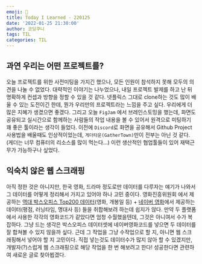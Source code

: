 ```yaml
---
emoji: 👊
title: Today I Learned - 220125
date: '2022-01-25 21:30:00'
author: 코딩쿠니
tags: TIL 
categories: TIL
---
```


## 과연 우리는 어떤 프로젝트를?
오늘 프로젝트를 위한 사전미팅을 가지긴 했으나, 모든 인원이 참석하지 못해 모두의 의견을 나눌 수 없었다. 대략적인 이야기는 나누었으나, 내일 프로젝트 발제를 하고 난 뒤 명확하게 컨셉과 방향을 정할 수 있을 것 같다. 넷플릭스 그대로 clone하는 것도 많이 배울 수 있는 도전이긴 한데, 뭔가 우리만의 프로젝트라는 느낌을 주고 싶다. 우리에게 더 많은 지혜가 생겼으면 좋겠다. 그리고  오늘 `FigJam` 에서 브레인스토밍을 했는데, 화면도 공유되고 실시간으로 함께하는 사람들의 작업 내용을 볼 수 있어서 원격으로 미팅하기 꽤 좋은 툴이라는 생각이 들었다. 이전에 `Discord`로 화면을 공유해서 Github Project 사용법을 배울때도 인상적이었는데, `게더타운(GatherTown)`만이 전부는 아닌 것 같다.(게더는 너무 컴퓨터의 리소스를 많이 먹는다...) 이런 생산적인 협업툴들이 있어 재택근무가 가능하구나 싶었다.

## 익숙치 않은 웹 스크래핑 
아직 정한 것은 아니지만, 한국 영화, 드라마 정도로만 데이터를 다루자는 얘기가 나와서 그 데이터를 어떻게 정리해서 가지고 있어야 하나 고민 중이다. 영화진흥위원회 에서 제공하는 [역대 박스오피스 Top200 데이터](https://www.kobis.or.kr/kobis/business/stat/boxs/findFormerBoxOfficeList.do)(영화, 개봉일 등) + [네이버 영화](https://movie.naver.com/)에서 제공하는 데이터(평점, 러닝타임, 명대사 등) 들을 취합해보려 하는데 쉽지가 않다. 만약 두 플랫폼에서 사용한 각각의 영화코드가 같았다면 엄청 수월했을텐데, 그것은 아니여서 수가 복잡하다. 그냥 드는 생각은 박스오피스 데이터셋에 네이버영화코드를 넣으면 두 데이터를 잘 합쳐볼 수 있지 않을까 싶다. 근데 그 작업을 그냥 수작업으로 할 지, 아니면 웹 스크래핑해서 넣어야 할 지 고민이다. 직접 넣는것도 데이터수가 많지 않아 할 수 있겠지만, 개발자(?)스럽게 웹 스크래핑으로 해당 작업을 한 번 해보려고 한다! 성공한다면 관련하여 새로운 글로 찾아뵙겠다.
```toc
```